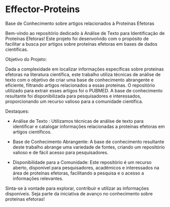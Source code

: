 # Effector-Proteins
Base de Conhecimento sobre artigos relacionados à Proteínas Efetoras

Bem-vindo ao repositório dedicado à Análise de Texto para Identificação de Proteínas Efetoras! Este projeto foi desenvolvido com o propósito de facilitar a busca por artigos sobre proteínas efetoras em bases de dados científicas.

Objetivo do Projeto:

Dada a complexidade em localizar informações específicas sobre proteínas efetoras na literatura científica, este trabalho utiliza técnicas de análise de texto com o objetivo de criar uma base de conhecimento abrangente e eficiente, filtrando artigos relacionados a essas proteínas. O repositório utilizado para extrair esses artigos foi o PUBMED. A base de conhecimento resultante foi disponibilizada para pesquisadores e interessados, proporcionando um recurso valioso para a comunidade científica.

Destaques:

- Análise de Texto : Utilizamos técnicas de análise de texto para identificar e catalogar informações relacionadas a proteínas efetoras em artigos científicos.

- Base de Conhecimento Abrangente: A base de conhecimento resultante deste trabalho abrange uma variedade de fontes, criando um repositório valioso e de fácil acesso para pesquisadores.

- Disponibilidade para a Comunidade: Este repositório é um recurso aberto, disponível para pesquisadores, acadêmicos e interessados na área de proteínas efetoras, facilitando a pesquisa e o acesso a informações relevantes.

Sinta-se à vontade para explorar, contribuir e utilizar as informações disponíveis. Seja parte da iniciativa de avanço no conhecimento sobre proteínas efetoras!
